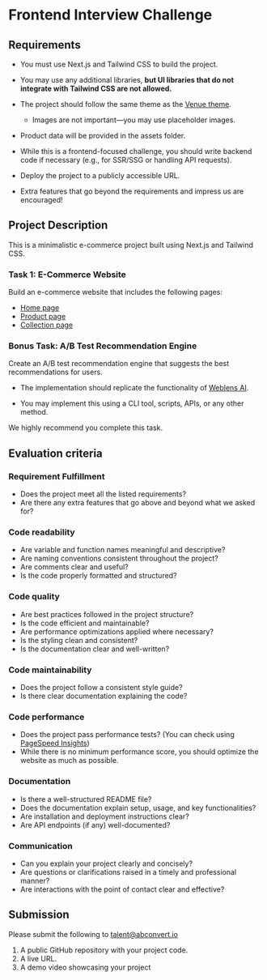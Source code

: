# Frontend Interview Challenge

## Requirements

- You must use Next.js and Tailwind CSS to build the project.

- You may use any additional libraries, **but UI libraries that do not integrate with Tailwind CSS are not allowed.**

- The project should follow the same theme as the [Venue theme](https://venue-theme-morning.myshopify.com/).

  - Images are not important—you may use placeholder images.

- Product data will be provided in the assets folder.

- While this is a frontend-focused challenge, you should write backend code if necessary (e.g., for SSR/SSG or handling API requests).

- Deploy the project to a publicly accessible URL.

- Extra features that go beyond the requirements and impress us are encouraged!

## Project Description

This is a minimalistic e-commerce project built using Next.js and Tailwind CSS.

### Task 1: E-Commerce Website

Build an e-commerce website that includes the following pages:

- [Home page](https://venue-theme-morning.myshopify.com/)
- [Product page](https://venue-theme-morning.myshopify.com/collections/accessories/products/copy-of-drift-hat)
- [Collection page](https://venue-theme-morning.myshopify.com/collections/accessories)

### Bonus Task: A/B Test Recommendation Engine

Create an A/B test recommendation engine that suggests the best recommendations for users.

- The implementation should replicate the functionality of [Weblens AI](https://weblens.ai/).

- You may implement this using a CLI tool, scripts, APIs, or any other method.

We highly recommend you complete this task. 

## Evaluation criteria

### Requirement Fulfillment

- Does the project meet all the listed requirements?
- Are there any extra features that go above and beyond what we asked for?

### Code readability

- Are variable and function names meaningful and descriptive?
- Are naming conventions consistent throughout the project?
- Are comments clear and useful?
- Is the code properly formatted and structured?

### Code quality

- Are best practices followed in the project structure?
- Is the code efficient and maintainable?
- Are performance optimizations applied where necessary?
- Is the styling clean and consistent?
- Is the documentation clear and well-written?

### Code maintainability

- Does the project follow a consistent style guide?
- Is there clear documentation explaining the code?

### Code performance

- Does the project pass performance tests? (You can check using [PageSpeed Insights](https://pagespeed.web.dev/))
- While there is no minimum performance score, you should optimize the website as much as possible.

### Documentation

- Is there a well-structured README file?
- Does the documentation explain setup, usage, and key functionalities?
- Are installation and deployment instructions clear?
- Are API endpoints (if any) well-documented?

### Communication

- Can you explain your project clearly and concisely?
- Are questions or clarifications raised in a timely and professional manner?
- Are interactions with the point of contact clear and effective?
  
## Submission

Please submit the following to talent@abconvert.io

1. A public GitHub repository with your project code.
2. A live URL.
3. A demo video showcasing your project
